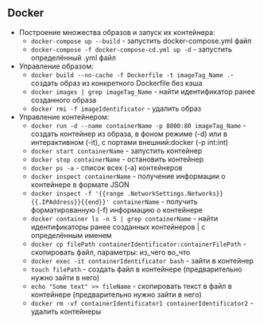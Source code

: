## Docker
- Построение множества образов и запуск их контейнера:  
  - `docker-compose up --build` - запустить docker-compose.yml файл  
  - `docker-compose -f docker-compose-cd.yml up -d` - запустить определённый .yml файл  
- Управление образом:  
  - `docker build --no-cache -f Dockerfile -t imageTag_Name .`​​ - создать образ из конкретного Dockerfile без кэша  
  - `docker images | grep imageTag_Name` - найти идентификатор ранее созданного образа  
  - `​​docker rmi -f imageIdentificator` - удалить образ  
- Управление контейнером:  
  - `docker run -d --name containerName -p 8000:80 imageTag_Name` - создать контейнер из образа, в фоном режиме (-d) или в интерактивном (-it), с портами внешний:docker (-p int:int)  
  - `docker start containerName` - запустить контейнер  
  - `docker stop containerName` - остановить контейнер  
  - `docker ps -a` - список всех (-a) контейнеров  
  - `docker inspect containerName` - получение информации о контейнере в формате JSON  
  - `docker inspect -f '{{range .NetworkSettings.Networks}}{{.IPAddress}}{{end}}' сontainerName` - получить форматированную (-f) информацию о контейнере  
  - `​​docker container ls -n 5 | grep containerName` - найти идентификаторы ранее созданных контейнеров | с определённым именем  
  - `​​​docker cp filePath containerIdentificator:containerFilePath` - скопировать файл, параметры: из_чего во_что
  - ​`docker exec -it containerIdentificator bash` - зайти в контейнер  
  - `​​touch filePath` - создать файл в контейнере (предварительно нужно зайти в него)  
  - `​​echo "Some text" >> fileName` - скопировать текст в файл в контейнере (предварительно нужно зайти в него)  
  - `​​docker rm -vf containerIdentificator1 containerIdentificator2` - удалить контейнеры
